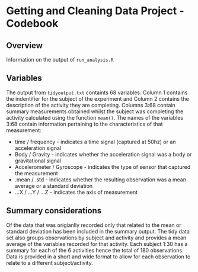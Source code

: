 # Getting and Cleaning Data Project - Codebook
## Overview
Information on the output of ```run_analysis.R```

## Variables
The output from ```tidyoutput.txt``` containts 68 variables.  Column 1 contains the indentifier for the subject of the experiment and Column 2 contains the description of the activity they are completing.  Columns 3:68 contain summary measurements obtained whilst the subject was completing the activity calculated using the function `mean()`.  The names of the variables 3:68 contain information pertaining to the characteristics of that measurement:  

* time / frequency - indicates a time signal (captured at 50hz) or an acceleration signal
* Body / Gravity - indicates whether the acceleration signal was a body or gravitational signal
* Accelerometer / Gyroscope - indicates the type of sensor that captured the measurement
* .mean / .std - indicates whether the resulting observation was a mean average or a standard deviation
* ...X / ...Y / ...Z - indicates the axis of measurement

## Summary considerations
Of the data that was origianlly recorded only that related to the mean or standard deviation has been included in the summary output.  The tidy data set also groups observations by subject and activity and provides a mean average of the variables recorded for that activity.  Each subject 1:30 has a summary for each of the 6 activities hence the total of 180 observations.  Data is provided in a short and wide format to allow for each observation to relate to a different subject/activity.
